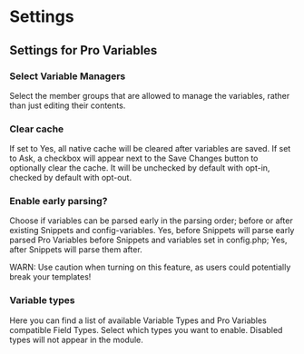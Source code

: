 <!--
    This source file is part of the open source project
    ExpressionEngine User Guide (https://github.com/ExpressionEngine/ExpressionEngine-User-Guide)

    @link      https://expressionengine.com/
    @copyright Copyright (c) 2003-2020, Packet Tide, LLC (https://packettide.com)
    @license   https://expressionengine.com/license Licensed under Apache License, Version 2.0
-->

# Settings

## Settings for Pro Variables  

### Select Variable Managers

Select the member groups that are allowed to manage the variables, rather than just editing their contents.

### Clear cache

If set to Yes, all native cache will be cleared after variables are saved. If set to Ask, a checkbox will appear next to the Save Changes button to optionally clear the cache. It will be unchecked by default with opt-in, checked by default with opt-out.

### Enable early parsing?

Choose if variables can be parsed early in the parsing order; before or after existing Snippets and config-variables. Yes, before Snippets will parse early parsed Pro Variables before Snippets and variables set in config.php; Yes, after Snippets will parse them after. 

WARN: Use caution when turning on this feature, as users could potentially break your templates!


### Variable types

Here you can find a list of available Variable Types and Pro Variables compatible Field Types. Select which types you want to enable. Disabled types will not appear in the module.

